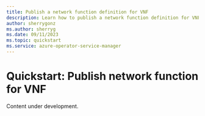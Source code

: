 ```yaml
---
title: Publish a network function definition for VNF
description: Learn how to publish a network function definition for VNF.
author: sherrygonz
ms.author: sherryg
ms.date: 09/11/2023
ms.topic: quickstart
ms.service: azure-operator-service-manager
---
```


# Quickstart: Publish network function for VNF

Content under development.